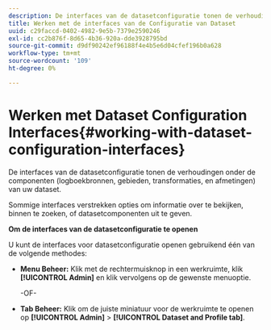 ```yaml
---
description: De interfaces van de datasetconfiguratie tonen de verhoudingen onder de componenten (logboekbronnen, gebieden, transformaties, en afmetingen) van uw dataset.
title: Werken met de interfaces van de Configuratie van Dataset
uuid: c29faccd-0402-4982-9e5b-7379e2590246
exl-id: cc2b876f-8d65-4b36-920a-dde3928795bd
source-git-commit: d9df90242ef96188f4e4b5e6d04cfef196b0a628
workflow-type: tm+mt
source-wordcount: '109'
ht-degree: 0%

---
```


# Werken met Dataset Configuration Interfaces{#working-with-dataset-configuration-interfaces}

De interfaces van de datasetconfiguratie tonen de verhoudingen onder de componenten (logboekbronnen, gebieden, transformaties, en afmetingen) van uw dataset.

Sommige interfaces verstrekken opties om informatie over te bekijken, binnen te zoeken, of datasetcomponenten uit te geven.

**Om de interfaces van de datasetconfiguratie te openen**

U kunt de interfaces voor datasetconfiguratie openen gebruikend één van de volgende methodes:

* **Menu Beheer:** Klik met de rechtermuisknop in een werkruimte, klik  **[!UICONTROL Admin]** en klik vervolgens op de gewenste menuoptie.

   -OF-

* **Tab Beheer:** Klik om de juiste miniatuur voor de werkruimte te openen op  **[!UICONTROL Admin]** >  **[!UICONTROL Dataset and Profile tab]**.
